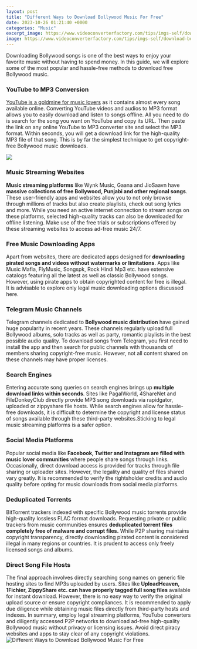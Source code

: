 ```yaml
---
layout: post
title: "Different Ways to Download Bollywood Music For Free"
date: 2023-10-26 01:21:40 +0000
categories: "Music"
excerpt_image: https://www.videoconverterfactory.com/tips/imgs-self/download-bollywood-songs/download-bollywood-songs-6.jpg
image: https://www.videoconverterfactory.com/tips/imgs-self/download-bollywood-songs/download-bollywood-songs-6.jpg
---
```


Downloading Bollywood songs is one of the best ways to enjoy your favorite music without having to spend money. In this guide, we will explore some of the most popular and hassle-free methods to download free Bollywood music.
### YouTube to MP3 Conversion
[YouTube is a goldmine for music lovers](https://store.fi.io.vn/womens-cow-farmer-i-love-farm-things-i-do-in-my-spare-time-funny-v-neck-t-shirt/women&) as it contains almost every song available online. Converting YouTube videos and audios to MP3 format allows you to easily download and listen to songs offline. All you need to do is search for the song you want on YouTube and copy its URL. Then paste the link on any online YouTube to MP3 converter site and select the MP3 format. Within seconds, you will get a download link for the high-quality MP3 file of that song. This is by far the simplest technique to get copyright-free Bollywood music downloads.

![](https://149837791.v2.pressablecdn.com/wp-content/uploads/2019/10/Download-Bollywood-Songs.jpg)
### Music Streaming Websites 
**Music streaming platforms** like Wynk Music, Gaana and JioSaavn have **massive collections of free Bollywood, Punjabi and other regional songs**. These user-friendly apps and websites allow you to not only browse through millions of tracks but also create playlists, check out song lyrics and more. While you need an active internet connection to stream songs on these platforms, selected high-quality tracks can also be downloaded for offline listening. Make use of the free trials or subscriptions offered by these streaming websites to access ad-free music 24/7.
### Free Music Downloading Apps
Apart from websites, there are dedicated apps designed for **downloading pirated songs and videos without watermarks or limitations**. Apps like Music Mafia, FlyMusic, Songspk, Rock Hindi Mp3 etc. have extensive catalogs featuring all the latest as well as classic Bollywood songs. However, using pirate apps to obtain copyrighted content for free is illegal. It is advisable to explore only legal music downloading options discussed here.
### Telegram Music Channels
Telegram channels dedicated to **Bollywood music distribution** have gained huge popularity in recent years. These channels regularly upload full Bollywood albums, solo tracks as well as party, romantic playlists in the best possible audio quality. To download songs from Telegram, you first need to install the app and then search for public channels with thousands of members sharing copyright-free music. However, not all content shared on these channels may have proper licenses.
### Search Engines  
Entering accurate song queries on search engines brings up **multiple download links within seconds**. Sites like PagalWorld, 4ShareNet and FileDonkeyClub directly provide MP3 song downloads via rapidgator, uploaded or zippyshare file hosts. While search engines allow for hassle-free downloads, it is difficult to determine the copyright and license status of songs available through these third-party websites.Sticking to legal music streaming platforms is a safer option.
### Social Media Platforms
Popular social media like **Facebook, Twitter and Instagram are filled with music lover communities** where people share songs through links. Occasionally, direct download access is provided for tracks through file sharing or uploader sites. However, the legality and quality of files shared vary greatly. It is recommended to verify the rightsholder credits and audio quality before opting for music downloads from social media platforms.
### Deduplicated Torrents  
BitTorrent trackers indexed with specific Bollywood music torrents provide high-quality lossless FLAC format downloads. Requesting private or public trackers from music communities ensures **deduplicated torrent files completely free of malware and corrupt files.** While P2P sharing maintains copyright transparency, directly downloading pirated content is considered illegal in many regions or countries. It is prudent to access only freely licensed songs and albums.
### Direct Song File Hosts 
The final approach involves directly searching song names on generic file hosting sites to find MP3s uploaded by users. Sites like **UploadHeaven, 1Fichier, ZippyShare etc. can have properly tagged full song files** available for instant download. However, there is no easy way to verify the original upload source or ensure copyright compliances. It is recommended to apply due diligence while obtaining music files directly from third-party hosts and indexes.
In summary, employ legal streaming platforms, YouTube converters and diligently accessed P2P networks to download ad-free high-quality Bollywood music without privacy or licensing issues. Avoid direct piracy websites and apps to stay clear of any copyright violations.
![Different Ways to Download Bollywood Music For Free](https://www.videoconverterfactory.com/tips/imgs-self/download-bollywood-songs/download-bollywood-songs-6.jpg)